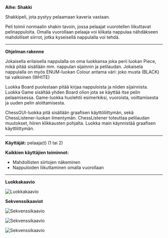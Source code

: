 **Aihe: Shakki**

Shakkipeli, jota pystyy pelaamaan kaveria vastaan.

Peli toimii normaalin shakin tavoin, jossa pelaajat vuorotellen liikuttavat pelinappuloita. Omalla vuorollaan pelaaja voi klikata nappulaa nähdäkseen mahdolliset siirrot, jotka kyseisellä nappulalla voi tehdä.

---

**Ohjelman rakenne**

Jokaisella erilaisella nappulalla on oma luokkansa joka perii luokan Piece, mikä pitää sisällään mm. nappulan sijainnin ja pelilaudan. Jokaisela nappulalla on myös ENUM-luokan Colour antama väri: joko musta (BLACK) tai valkoinen (WHITE) 

Luokka Board puolestaan pitää kirjaa nappuloista ja niiden sijainnista. Luokka Game sisältää yhden Board olion jota se käyttää itse pelin pelaamisessa. Game-luokka huolehtii esimerkiksi, vuoroista, voittamisesta ja uuden pelin aloittamisesta.

ChessGUI-luokka pitä sisällään graafisen käyttöliittymän, sekä ChessListener-luokan ilmentymän. ChessListener toteuttaa pelilaudan muutokset, hiiren klikkausten pohjalta. Luokka main käynnistää graafisen käyttliittymän.

---

**Käyttäjät:** pelaaja(t) (1 tai 2)

**Kaikkien käyttäjien toiminnot:**

* Mahdollisten siirtojen näkeminen
* Nappuloiden liikuttaminen omalla vuorollaan

---

**Luokkakaavio**

![Luokkakaavio](ClassDiagram.png)

**Sekvenssikaaviot**

![Sekvenssikaavio](OnnistunutSiirto.png)

![Sekvenssikaavio](EpäonnistunutSiirto.png)

![Sekvenssikaavio](NappulanSyominen.png)
